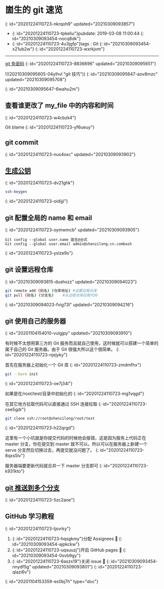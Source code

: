 # 崮生的 git 速览
{: id="20201224110723-nkrqoh9" updated="20210309093857"}

- {: id="20201224110723-tpkeliu"}pubdate: 2019-03-08 11:00:44
  {: id="20210309093454-nocq8dk"}
- {: id="20201224110723-4u3jgfp"}tags : Git
  {: id="20210309093454-x21ub2w"}
{: id="20201224110723-wxrkjvm"}

---

[git 免密码](https://todebug.com/Tips/)
{: id="20201224110723-8836696" updated="20210309095651"}

!((20210309095605-04ylhvl "git 技巧"))
{: id="20210309095647-aov8mzc" updated="20210309095708"}

{: id="20210309095647-6wahu2m"}

## 查看谁更改了 my_file 中的内容和时间
{: id="20201224110723-w4cbzk4"}

Git blame
{: id="20201224110723-yf6ueuy"}

## git commit
{: id="20201224110723-nus4oxc" updated="20210309093902"}

## [生成公钥](https://git-scm.com/book/zh/v1/%E6%9C%8D%E5%8A%A1%E5%99%A8%E4%B8%8A%E7%9A%84-Git-%E7%94%9F%E6%88%90-SSH-%E5%85%AC%E9%92%A5)
{: id="20201224110723-dv21ghk"}

```bash
ssh-keygen
```
{: id="20201224110723-oidijji"}

## git 配置全局的 name 和 email
{: id="20201224110723-oymwmcb" updated="20210309093905"}

```
Git config --global user.name 崮生@台式
Git config --global user.email admin@shenzilong.cn.combash
```
{: id="20201224110723-yslze9s"}

## git 设置远程仓库
{: id="20210309093815-dushxzz" updated="20210309094023"}

```bash
git remote add (别名) (仓库地址) #设置远程仓库
git pull (别名) (分支名)    #从远程仓库拉取代码
```
{: id="20210309094023-fvig73l" updated="20210309094216"}

## git 使用自己的服务器
{: id="20201104154010-vuigjpy" updated="20210309093910"}

有时候不太想用第三方的 Git 服务而且就自己使用，这时候就可以搭建一个简单的属于自己的 Git 服务器。由于 Git 很强大所以这个很简单。
{: id="20201224110723-njejyky"}

首先在服务器上初始化一个 Git 库
{: id="20201224110723-zmdmfhx"}

```bash
git --bare init
```
{: id="20201224110723-oe7j34l"}

如果是在/root/test/目录中初始化的
{: id="20201224110723-mg1vqgd"}

在其它地方拉取代码可以直接通过 SSH 连接拉取
{: id="20201224110723-cee5gdr"}

```bash
git clone ssh://root@shenzilong/root/test
```
{: id="20201224110723-h22qrgd"}

这里有一个小坑就是你提交代码的时候他会报错，这是因为服务上代码正在 master 分支，你在提交到 master 就不可以。所以可以在服务器上新建一个 serve 分支然后切换过去，再提交就没问题了。
{: id="20201224110723-8qxs5lv"}

服务器端要更新代码就合并一下 master 分支即可
{: id="20201224110723-k931kto"}

## [git 推送到多个分支](https://segmentfault.com/a/1190000011294144)
{: id="20201224110723-5zc2aoe"}

## GitHub 学习教程
{: id="20201224110723-ljsvrky"}

1. {: id="20201224110723-hqsgkmy"}分配 Assignees 💚
   {: id="20210309093454-ajpkckw"}
2. {: id="20201224110723-uqsuuzj"}开启 GitHub pages 💚
   {: id="20210309093454-0svb9gy"}
3. {: id="20201224110723-6aszs19"}关闭 issue 💚
   {: id="20210309093454-nnydf5g" updated="20210309093801"}
{: id="20201224110723-qlazi6v"}


{: id="20201104153359-es0bj7h" type="doc"}
